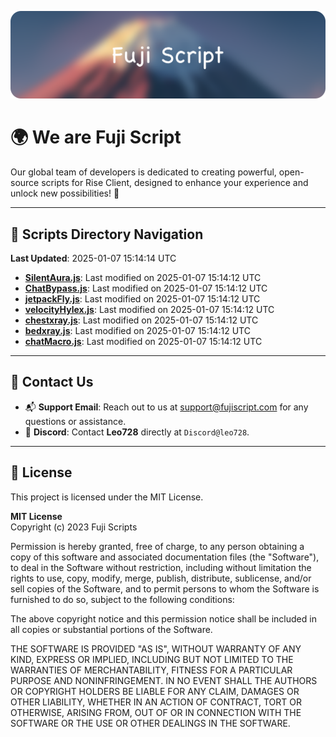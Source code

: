 ![Banner](.github/b.webp)

# 🌍 **We are Fuji Script**

Our global team of developers is dedicated to creating powerful, open-source scripts for Rise Client, designed to enhance your experience and unlock new possibilities! 🌟

---
<!-- SCRIPTS_NAVIGATION_START -->
## 📂 **Scripts Directory Navigation**

**Last Updated**: 2025-01-07 15:14:14 UTC

- **[SilentAura.js](scripts/SilentAura.js)**: Last modified on 2025-01-07 15:14:12 UTC
- **[ChatBypass.js](scripts/ChatBypass.js)**: Last modified on 2025-01-07 15:14:12 UTC
- **[jetpackFly.js](scripts/jetpackFly.js)**: Last modified on 2025-01-07 15:14:12 UTC
- **[velocityHylex.js](scripts/velocityHylex.js)**: Last modified on 2025-01-07 15:14:12 UTC
- **[chestxray.js](scripts/chestxray.js)**: Last modified on 2025-01-07 15:14:12 UTC
- **[bedxray.js](scripts/bedxray.js)**: Last modified on 2025-01-07 15:14:12 UTC
- **[chatMacro.js](scripts/chatMacro.js)**: Last modified on 2025-01-07 15:14:12 UTC

<!-- SCRIPTS_NAVIGATION_END -->

---

## 💬 **Contact Us**  
- 📬 **Support Email**: Reach out to us at [support@fujiscript.com](mailto:support@fujiscript.com) for any questions or assistance.  
- 💬 **Discord**: Contact **Leo728** directly at `Discord@leo728`.

---

## 📜 **License**

This project is licensed under the MIT License.  

**MIT License**  
Copyright (c) 2023 Fuji Scripts  

Permission is hereby granted, free of charge, to any person obtaining a copy of this software and associated documentation files (the "Software"), to deal in the Software without restriction, including without limitation the rights to use, copy, modify, merge, publish, distribute, sublicense, and/or sell copies of the Software, and to permit persons to whom the Software is furnished to do so, subject to the following conditions:  

The above copyright notice and this permission notice shall be included in all copies or substantial portions of the Software.  

THE SOFTWARE IS PROVIDED "AS IS", WITHOUT WARRANTY OF ANY KIND, EXPRESS OR IMPLIED, INCLUDING BUT NOT LIMITED TO THE WARRANTIES OF MERCHANTABILITY, FITNESS FOR A PARTICULAR PURPOSE AND NONINFRINGEMENT. IN NO EVENT SHALL THE AUTHORS OR COPYRIGHT HOLDERS BE LIABLE FOR ANY CLAIM, DAMAGES OR OTHER LIABILITY, WHETHER IN AN ACTION OF CONTRACT, TORT OR OTHERWISE, ARISING FROM, OUT OF OR IN CONNECTION WITH THE SOFTWARE OR THE USE OR OTHER DEALINGS IN THE SOFTWARE.  
